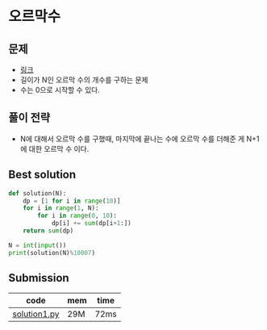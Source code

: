 # 오르막수

## 문제
* [링크](https://www.acmicpc.net/problem/11057)
* 길이가 N인 오르막 수의 개수를 구하는 문제 
* 수는 0으로 시작할 수 있다. 

## 풀이 전략
* N에 대해서 오르막 수를 구했때, 마지막에 끝나는 수에 오르막 수를 더해준 게 N+1에 대한 오르막 수 이다. 


## Best solution

```python
def solution(N):
    dp = [1 for i in range(10)]
    for i in range(1, N):
        for i in range(0, 10):
            dp[i] += sum(dp[i+1:])
    return sum(dp)

N = int(input())
print(solution(N)%10007)
```

## Submission
|code|mem|time|
|---|---|---|
|[solution1.py](solution1.py)|29M|72ms|

